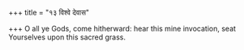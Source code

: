 +++
title = "१३ विश्वे देवास"

+++
O all ye Gods, come hitherward: hear this mine invocation, seat  
     Yourselves upon this sacred grass.